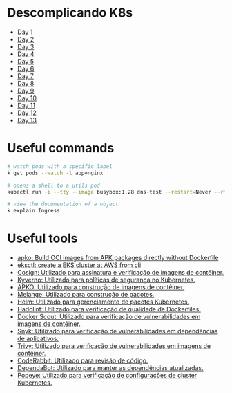 # Descomplicando K8s

- [Day 1](./day-1/k8s/README.md)
- [Day 2](./day-2/README.md)
- [Day 3](./day-3/README.md)
- [Day 4](./day-4/README.md)
- [Day 5](./day-5/README.md)
- [Day 6](./day-6/README.md)
- [Day 7](./day-7/README.md)
- [Day 8](./day-8/README.md)
- [Day 9](./day-9/README.md)
- [Day 10](./day-10/README.md)
- [Day 11](./day-11/README.md)
- [Day 12](./day-12/README.md)
- [Day 13](./day-13/README.md)

# Useful commands

```bash
# watch pods with a specific label
k get pods --watch -l app=nginx

# opens a shell to a utils pod
kubectl run -i --tty --image busybox:1.28 dns-test --restart=Never --rm

# view the documentation of a object
k explain Ingress
```

# Useful tools

- [apko: Build OCI images from APK packages directly without Dockerfile ](https://github.com/chainguard-dev/apko)
- [eksctl: create a EKS cluster at AWS from cli](https://eksctl.io/)
- [Cosign: Utilizado para assinatura e verificação de imagens de contêiner.]()
- [Kyverno: Utilizado para políticas de segurança no Kubernetes.]()
- [APKO: Utilizado para construção de imagens de contêiner.]()
- [Melange: Utilizado para construção de pacotes.]()
- [Helm: Utilizado para gerenciamento de pacotes Kubernetes.]()
- [Hadolint: Utilizado para verificação de qualidade de Dockerfiles.]()
- [Docker Scout: Utilizado para verificação de vulnerabilidades em imagens de contêiner.]()
- [Snyk: Utilizado para verificação de vulnerabilidades em dependências de aplicativos.]()
- [Trivy: Utilizado para verificação de vulnerabilidades em imagens de contêiner.]()
- [CodeRabbit: Utilizado para revisão de código.]()
- [DependaBot: Utilizado para manter as dependências atualizadas.]()
- [Popeye: Utilizado para verificação de configurações de cluster Kubernetes.]()
